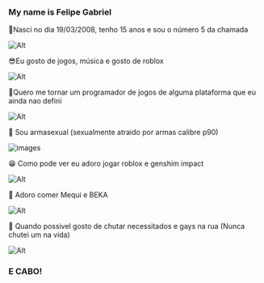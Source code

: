 ### My name is Felipe Gabriel

👶Nasci no dia 19/03/2008, tenho 15 anos e sou o número 5 da chamada

![Alt](https://media.tenor.com/ksHHDqx00acAAAAd/cope-roblox.gif)

😎Eu gosto de jogos, música e gosto de roblox

![Alt](https://media.tenor.com/0hjOGLFaQa0AAAAd/lofi-girl-lofi.gif)

👾Quero me tornar um programador de jogos de alguma plataforma que eu ainda nao defini

![Alt](https://media.tenor.com/qUd2T4szitkAAAAd/roblox-oof.gif)

🥵 Sou armasexual (sexualmente atraido por armas calibre p90)

![images](https://github.com/Fegabi190/Fegabi190/assets/136333592/41a07787-a763-48fa-ba95-715aec724ff1)

😁 Como pode ver eu adoro jogar roblox e genshim impact

![Alt](https://media.tenor.com/Ss1X1Jz2Yc4AAAAd/mihoyo-genshin.gif)

🥪 Adoro comer Mequi e BEKA

![Alt](https://media.tenor.com/C8dl8UGgsREAAAAM/ratatouille-roblox.gif)

🦶 Quando possivel gosto de chutar necessitados e gays na rua (Nunca chutei um na vida)

![Alt](https://media.tenor.com/pxlObGAbqdIAAAAC/sad-crying.gif)

### E CABO!
